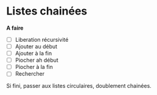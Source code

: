 # Listes chainées 

**A faire**

- [ ] Liberation récursivité
- [ ] Ajouter au début
- [ ] Ajouter à la fin
- [ ] Piocher ah début
- [ ] Piocher à la fin
- [ ] Rechercher

Si fini, passer aux listes circulaires, doublement chainées.